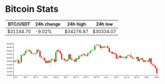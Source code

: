 # Bitcoin Stats

BTC/USDT|24h change|24h high|24h low|
|---|---|---|---|
|$31144.70|-9.02%|$34276.87|$30334.07|

<img src="./chart.svg">
